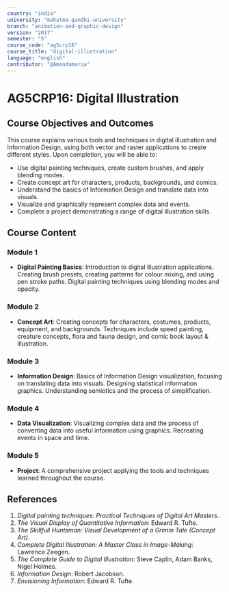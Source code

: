 ```yaml
---
country: "india"
university: "mahatma-gandhi-university"
branch: "animation-and-graphic-design"
version: "2017"
semester: "5"
course_code: "ag5crp16"
course_title: "digital-illustration"
language: "english"
contributor: "@Amendamaria"
---
```


# AG5CRP16: Digital Illustration

## Course Objectives and Outcomes
This course explains various tools and techniques in digital illustration and Information Design, using both vector and raster applications to create different styles. Upon completion, you will be able to:
* Use digital painting techniques, create custom brushes, and apply blending modes.
* Create concept art for characters, products, backgrounds, and comics.
* Understand the basics of Information Design and translate data into visuals.
* Visualize and graphically represent complex data and events.
* Complete a project demonstrating a range of digital illustration skills.

## Course Content

### **Module 1**
* **Digital Painting Basics**: Introduction to digital illustration applications. Creating brush presets, creating patterns for colour mixing, and using pen stroke paths. Digital painting techniques using blending modes and opacity.

### **Module 2**
* **Concept Art**: Creating concepts for characters, costumes, products, equipment, and backgrounds. Techniques include speed painting, creature concepts, flora and fauna design, and comic book layout & illustration.

### **Module 3**
* **Information Design**: Basics of Information Design visualization, focusing on translating data into visuals. Designing statistical information graphics. Understanding semiotics and the process of simplification.

### **Module 4**
* **Data Visualization**: Visualizing complex data and the process of converting data into useful information using graphics. Recreating events in space and time.

### **Module 5**
* **Project**: A comprehensive project applying the tools and techniques learned throughout the course.

## References
1.  *Digital painting techniques: Practical Techniques of Digital Art Masters*.
2.  *The Visual Display of Quantitative Information*: Edward R. Tufte.
3.  *The Skillfull Huntsman: Visual Development of a Grimm Tale (Concept Art)*.
4.  *Complete Digital Illustration: A Master Class in Image-Making*: Lawrence Zeegen.
5.  *The Complete Guide to Digital Illustration*: Steve Caplin, Adam Banks, Nigel Holmes.
6.  *Information Design*: Robert Jacobson.
7.  *Envisioning Information*: Edward R. Tufte.